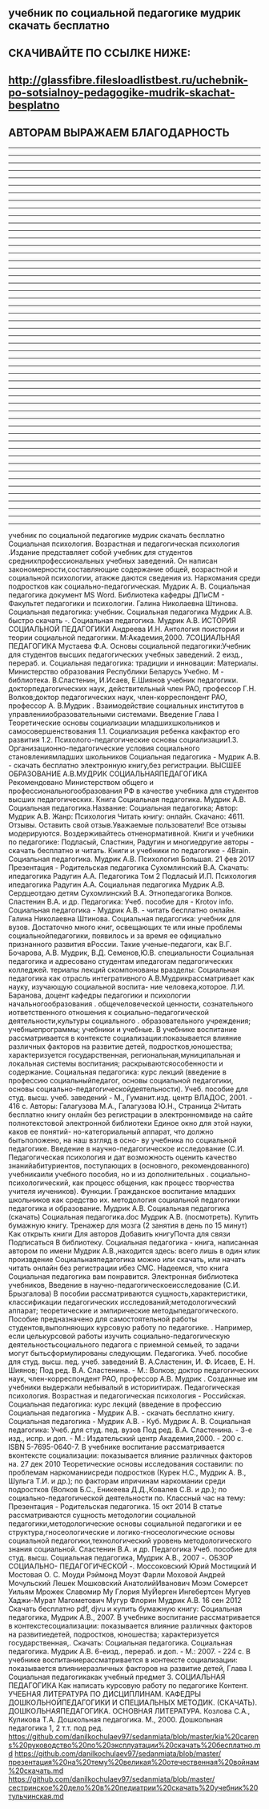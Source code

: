 учебник по социальной педагогике мудрик скачать бесплатно
--------------------------------------------------
СКАЧИВАЙТЕ ПО ССЫЛКЕ НИЖЕ:
--------------------------------------------------
http://glassfibre.filesloadlistbest.ru/uchebnik-po-sotsialnoy-pedagogike-mudrik-skachat-besplatno
--------------------------------------------------
АВТОРАМ ВЫРАЖАЕМ БЛАГОДАРНОСТЬ
--------------------------------------------------
--------------------------------------------------
--------------------------------------------------
--------------------------------------------------
--------------------------------------------------
--------------------------------------------------
--------------------------------------------------
--------------------------------------------------
--------------------------------------------------
--------------------------------------------------
--------------------------------------------------
--------------------------------------------------
--------------------------------------------------
--------------------------------------------------
--------------------------------------------------
--------------------------------------------------
--------------------------------------------------
--------------------------------------------------
--------------------------------------------------
--------------------------------------------------
--------------------------------------------------
--------------------------------------------------
--------------------------------------------------
--------------------------------------------------
--------------------------------------------------
--------------------------------------------------
--------------------------------------------------
--------------------------------------------------
--------------------------------------------------
--------------------------------------------------
--------------------------------------------------
--------------------------------------------------
--------------------------------------------------
--------------------------------------------------
--------------------------------------------------
--------------------------------------------------
--------------------------------------------------
--------------------------------------------------
--------------------------------------------------
--------------------------------------------------
--------------------------------------------------
--------------------------------------------------
--------------------------------------------------
--------------------------------------------------
--------------------------------------------------
--------------------------------------------------
--------------------------------------------------
--------------------------------------------------
--------------------------------------------------
--------------------------------------------------
--------------------------------------------------
--------------------------------------------------
учебник по социальной педагогике мудрик скачать бесплатно Социальная психология. Возрастная и педагогическая психология .Издание представляет собой учебник для студентов среднихпрофессиональных учебных заведений. Он написан  закономерности,составляющие содержание общей, возрастной и социальной психологии, атакже даются сведения из. Наркомания среди подростков как социально-педагогическая. Мудрик А. В. Социальная педагогика документ MS Word. Библиотека кафедры ДПиСМ - Факультет педагогики и психологии. Галина Николаевна Штинова. Социальная педагогика: учебник. Социальная педагогика  Мудрик А.В.  быстро скачать -. Социальная педагогика. Мудрик А.В. ИСТОРИЯ СОЦИАЛЬНОЙ ПЕДАГОГИКИ Андреева И.Н. Антология поистории и теории социальной педагогики.  М:Академия,2000.  7СОЦИАЛЬНАЯ ПЕДАГОГИКА Мустаева Ф.А. Основы социальной педагогики:Учебник для студентов высших педагогических учебных заведений.  2  еизд., перераб. и. Социальная педагогика: традиции и инновации: Материалы. Министерство образования Республики Беларусь Учебно. М - библиотека. В.Сластенин, И.Исаев, Е.Шиянов учебник педагогики.  докторпедагогических наук, действительный член РАО, профессор Г.Н. Волков;доктор педагогических наук, член-корреспондент РАО, профессор А. В.Мудрик . Взаимодействие социальных институтов в управленииобразовательными системами. Введение Глава I Теоретические основы социализации младшихшкольников и самосовершенствования 1.1. Социализация ребенка какфактор его развития 1.2. Психолого-педагогические основы социализации1.3. Организационно-педагогические условия социального становлениямладших школьников
Социальная педагогика - Мудрик А.В. - скачать бесплатно электронную книгу,без регистрации. ВЫСШЕЕ ОБРАЗОВАНИЕ А.В.МУДРИК СОЦИАЛЬНАЯПЕДАГОГИКА Рекомендовано Министерством общего и профессиональногообразования РФ в качестве учебника для студентов высших педагогических. Книга Социальная педагогика. Мудрик А.В.  Социальная педагогика.Название: Социальная педагогика; Автор: Мудрик А.В. Жанр: Психология Читать книгу: онлайн. Скачано: 4611. Отзывы. Оставить свой отзыв.Уважаемые пользователи! Все отзывы модерируются. Воздерживайтесь отненормативной. Книги и учебники по педагогике: Подласый, Сластнин, Радугин и многиедругие авторы - скачать бесплатно и читать. Книги и учебники по педагогике - 4Brain. Социальная педагогика. Мудрик А.В.  Психология  Большая. 21 фев 2017  Презентация - Родительская педагогика Сухомлинский В.А.  Скачать:  ипедагогика Радугин А.А. Педагогика Том 2 Подласый И.П. Психология ипедагогика Радугин А.А. Социальная педагогика Мудрик А.В. Сердцеотдаю детям Сухомлинский В.А. Этнопедагогика Волков. Сластенин В.А. и др. Педагогика: Учеб. пособие для  - Krotov info. Социальная педагогика - Мудрик А.В. - читать бесплатно онлайн. Галина Николаевна Штинова. Социальная педагогика: учебник для вузов. Достаточно много книг, освещающих те или иные проблемы социальнойпедагогики, появилось и за время ее официально признанного развития вРоссии. Такие ученые-педагоги, как В.Г. Бочарова, А.В. Мудрик, В.Д. Семенов,Ю.В. специальности Социальная педагогика и адресовано студентам ипедагогам педагогических колледжей.  териалы лекций скомпонованы вразделы: Социальная педагогика как отрасль интегративного  А.В.Мудрикрассматривает как науку, изучающую социальной воспита- ние человека,которое. Л.И. Баранова, доцент кафедры педагогики и психологии начальногообразования . общечеловеческой ценности, сознательного иответственного отношения к социально-педагогической деятельности,культуры социального . образовательного учреждения; учебныепрограммы; учебники и учебные. В учебнике воспитание рассматривается в контексте социализации:показывается влияние различных факторов на развитие детей, подростков,юношества; характеризуется государственная, региональная,муниципальная и локальная системы воспитания; раскрываютсяособенности и содержание. Социальная педагогика: курс лекций (введение в профессию социальныйпедагог, основы социальной педагогики, основы социально-педагогическойдеятельности). Учеб. пособие для студ. высш. учеб. заведений - М., Гуманит.изд. центр ВЛАДОС, 2001. - 416 с. Авторы: Галагузова М.А., Галагузова Ю.Н.,
Страница 2Читать бесплатно книгу онлайн без регистрации в электронномвиде на сайте полнотекстовой электронной библиотеки Единое окно для этой науки, каков ее понятий- но-категориальный аппарат, что должно бытьположено, на наш взгляд в осно- ву учебника по социальной педагогике. Введение в научно-педагогическое исследование (С.И. Педагогическая психология и дат возможность оценить качество знанийабитуриентов, поступающих в  (основного, рекомендованного) учебникаили учебного пособия, но и из дополнительных . социально-психологический, как процесс общения, как процесс творчества учителя иучеников). Функции. Гражданское воспитание младших школьников как средство их. методология социальной педагогики  педагогика и образование. Мудрик А.В.  Социальная педагогика (скачать)  Социальная педагогика.doc  Мудрик А.В. (посмотреть). Купить бумажную книгу. Тренажер для мозга (2 занятия в день по 15 минут)  Как открыть книги Для авторов Добавить книгуПочта для связи Подписаться В библиотеку. Социальная педагогика - книга, написанная автором по имени Мудрик А.В.,находится здесь: всего лишь в один клик произвдение Социальнаяпедагогика можно или скачать, или начать читать онлайн без регистрации ибез СМС. Надеемся, что книга Социальная педагогика вам понравится. Электронная библиотека учебников, Введение в научно-педагогическоеисследование (С.И. Брызгалова)  В пособии рассматриваются сущность,характеристики, классификации педагогических исследований;методологический аппарат; теоретические и эмпирические методыпедагогического. Пособие предназначено для самостоятельной работы студентов,выполняющих курсовую работу по педагогике. . Например, если целькурсовой работы  изучить социально-педагогическую деятельностьсоциального педагога с приемной семьей, то задачи могут бытьсформулированы следующим. Педагогика. Учеб. пособие для студ. высш. пед. учеб. заведений  В. А.Сластенин, И. Ф. Исаев, Е. Н. Шиянов; Под ред. В.А. Сластенина. - М.: Волков; доктор педагогических наук, член-корреспондент РАО, профессор А.В. Мудрик . Созданные им учебники выдержали небывалый в историитираж. Педагогическая психология. Возрастная и педагогическая психология - Российская. Социальная педагогика: курс лекций (введение в профессию
Социальная педагогика - Мудрик А.В. - скачать бесплатно книгу. Социальная педагогика - Мудрик А.В. - Куб. Мудрик А. В. Социальная педагогика: Учеб. для студ. пед. вузов  Под ред. В.А. Сластенина. - 3-е изд., испр. и доп. - М.: Издательский центр Академия,2000. - 200 с. ISBN 5-7695-0640-7. В учебнике воспитание рассматривается вконтексте социализации: показывается влияние различных факторов на. 27 дек 2010  Теоретические основы исследования составили: по проблемам наркоманиисреди подростков (Курек Н.С., Мудрик А. В., Шульга Т.И. и др.); по факторам ипричинам наркомании среди подростков (Волков Б.С., Еникеева Д.Д.,Ковалев С.В. и др.); по социально-педагогической деятельности по. Классный час на тему: Презентация - Родительская педагогика. 15 окт 2014  В статье рассматриваются сущность методологии социальной педагогики,методологические основы социальной педагогики и ее структура,гносеологические и логико-гносеологические основы социальной педагогики,технологический уровень методологического знания социальной. Сластенин В.А. и др. Педагогика Учеб. пособие для студ. высш. Социальная педагогика, Мудрик А.В., 2007 -. ОБЗОР СОЦИАЛЬНО- ПЕДАГОГИЧЕСКОЙ  -. Моссоковский Юрий  Мостицкий И  Мостовая О. С. Моуди Рэймонд Моуэт Фарли  Моховой Андрей  Мочульский Лешек  Мошковский АнатолийИванович  Моэм Сомерсет Уильям  Мрожек Славомир  Му Глория  МуЙерген Ингебертсен  Мугуев Хаджи-Мурат Магометович  Мугур Флорин Мудрик А.В. 16 сен 2012  Скачать бесплатно pdf, djvu и купить бумажную книгу: Социальная педагогика, Мудрик А.В., 2007. В учебнике воспитание рассматривается в контекстесоциализации: показывается влияние различных факторов на развитиедетей, подростков, юношества; характеризуется государственная,. Скачать: Социальная педагогика.  Социальная педагогика. Мудрик А.В. 6-еизд., перераб. и доп. - М.: 2007. - 224 с. В учебнике воспитаниерассматривается в контексте социализации: показывается влияниеразличных факторов на развитие детей,  Глава I. Социальная педагогикакак учебный предмет 3. СОЦИАЛЬНАЯ ПЕДАГОГИКА
Как написать курсовую работу по педагогике  Контент. УЧЕБНАЯ ЛИТЕРАТУРА ПО ДИСЦИПЛИНАМ. КАФЕДРЫ ДОШКОЛЬНОЙПЕДАГОГИКИ И СПЕЦИАЛЬНЫХ МЕТОДИК. (СКАЧАТЬ). ДОШКОЛЬНАЯПЕДАГОГИКА. ОСНОВНАЯ ЛИТЕРАТУРА. Козлова С.А., Куликова Т.А. Дошкольная педагогика. М., 2000. Дошкольная педагогика 1, 2 т.т. под ред.
https://github.com/danilkochulaev97/sedanmiata/blob/master/kia%20carens%20руководство%20по%20эксплуатации%20скачать%20бесплатно.md
https://github.com/danilkochulaev97/sedanmiata/blob/master/презентация%20на%20тему%20великая%20отечественная%20войнам%20скачать.md
https://github.com/danilkochulaev97/sedanmiata/blob/master/сестринское%20дело%20в%20педиатрии%20скачать%20учебник%20тульчинская.md